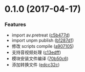 <a name="0.1.0"></a>
# 0.1.0 (2017-04-17)


### Features

* import av.pretreat ([c5b477d](https://github.com/upyun-dev/upyun-av-sdk/commit/c5b477d))
* import unpm publish ([b1287d1](https://github.com/upyun-dev/upyun-av-sdk/commit/b1287d1))
* 修改 scripts compile ([a907105](https://github.com/upyun-dev/upyun-av-sdk/commit/a907105))
* 支持音视频处理 ([c13edff](https://github.com/upyun-dev/upyun-av-sdk/commit/c13edff))
* 模块安装文件编译 ([70b50c6](https://github.com/upyun-dev/upyun-av-sdk/commit/70b50c6))
* 添加转换文件 ([edcc32c](https://github.com/upyun-dev/upyun-av-sdk/commit/edcc32c))



